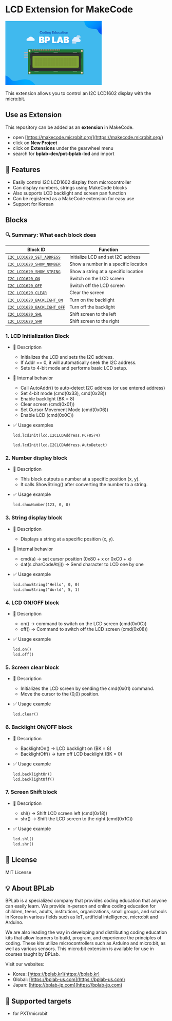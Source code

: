 # LCD Extension for MakeCode

![LCD Image](./icon.png)

This extension allows you to control an I2C LCD1602 display with the micro:bit.

## Use as Extension

This repository can be added as an **extension** in MakeCode.

- open [https://makecode.microbit.org/](https://makecode.microbit.org/)
- click on **New Project**
- click on **Extensions** under the gearwheel menu
- search for **bplab-dev/pxt-bplab-lcd** and import

## 🚀 Features

- Easily control I2C LCD1602 display from microcontroller
- Can display numbers, strings using MakeCode blocks
- Also supports LCD backlight and screen pan function
- Can be registered as a MakeCode extension for easy use
- Support for Korean

## Blocks

### 🔍 Summary: What each block does

| **Block ID**                                  | **Function**                                      |
|----------------------------------------------|--------------------------------------------------|
| [`I2C_LCD1620_SET_ADDRESS`](#1-lcd-initialization-block) | Initialize LCD and set I2C address              |
| [`I2C_LCD1620_SHOW_NUMBER`](#2-number-display-block)     | Show a number in a specific location            |
| [`I2C_LCD1620_SHOW_STRING`](#3-string-display-block)     | Show a string at a specific location            |
| [`I2C_LCD1620_ON`](#4-lcd-onoff-block)                 | Switch on the LCD screen                        |
| [`I2C_LCD1620_OFF`](#4-lcd-onoff-block)                | Switch off the LCD screen                       |
| [`I2C_LCD1620_CLEAR`](#5-screen-clear-block)           | Clear the screen                                |
| [`I2C_LCD1620_BACKLIGHT_ON`](#6-backlight-onoff-block)  | Turn on the backlight                           |
| [`I2C_LCD1620_BACKLIGHT_OFF`](#6-backlight-onoff-block) | Turn off the backlight                          |
| [`I2C_LCD1620_SHL`](#7-screen-shift-block)             | Shift screen to the left                        |
| [`I2C_LCD1620_SHR`](#7-screen-shift-block)             | Shift screen to the right                       |

### 1. LCD Initialization Block

- 🔹 Description

  - Initializes the LCD and sets the I2C address.
  - If Addr == 0, it will automatically seek the I2C address.
  - Sets to 4-bit mode and performs basic LCD setup.

- 🔹 Internal behavior

  - Call AutoAddr() to auto-detect I2C address (or use entered address)
  - Set 4-bit mode (cmd(0x33), cmd(0x28))
  - Enable backlight (BK = 8)
  - Clear screen (cmd(0x01))
  - Set Cursor Movement Mode (cmd(0x06))
  - Enable LCD (cmd(0x0C))

- ✅ Usage examples

  ```blocks
  lcd.lcdInit(lcd.I2CLCDAddress.PCF8574)
  ```

  ```blocks
  lcd.lcdInit(lcd.I2CLCDAddress.AutoDetect)
  ```

### 2. Number display block

- 🔹 Description

  - This block outputs a number at a specific position (x, y).
  - It calls ShowString() after converting the number to a string.

- ✅ Usage example

  ```blocks
  lcd.showNumber(123, 0, 0)
  ```

### 3. String display block

- 🔹 Description

  - Displays a string at a specific position (x, y).

- 🔹 Internal behavior

  - cmd(a) → set cursor position (0x80 + x or 0xC0 + x)
  - dat(s.charCodeAt(i)) → Send character to LCD one by one

- ✅ Usage example

  ```blocks
  lcd.showString('Hello', 0, 0)
  lcd.showString('World', 5, 1)
  ```

### 4. LCD ON/OFF block

- 🔹 Description

  - on() → command to switch on the LCD screen (cmd(0x0C))
  - off() → Command to switch off the LCD screen (cmd(0x08))

- ✅ Usage example

  ```blocks
  lcd.on()
  lcd.off()
  ```

### 5. Screen clear block

- 🔹 Description

  - Initializes the LCD screen by sending the cmd(0x01) command.
  - Move the cursor to the (0,0) position.

- ✅ Usage example

  ```blocks
  lcd.clear()
  ```

### 6. Backlight ON/OFF block

- 🔹 Description

  - BacklightOn() → LCD backlight on (BK = 8)
  - BacklightOff() → turn off LCD backlight (BK = 0)

- ✅ Usage example

  ```blocks
  lcd.backlightOn()
  lcd.backlightOff()
  ```

### 7. Screen Shift block

- 🔹 Description

  - shl() → Shift LCD screen left (cmd(0x18))
  - shr() → Shift the LCD screen to the right (cmd(0x1C))

- ✅ Usage example

  ```blocks
  lcd.shl()
  lcd.shr()
  ```

## 📜 License

MIT License

## 💡 About BPLab

BPLab is a specialized company that provides coding education that anyone can easily learn. We provide in-person and online coding education for children, teens, adults, institutions, organizations, small groups, and schools in Korea in various fields such as IoT, artificial intelligence, micro:bit and Arduino.

We are also leading the way in developing and distributing coding education kits that allow learners to build, program, and experience the principles of coding. These kits utilize microcontrollers such as Arduino and micro:bit, as well as various sensors. This micro:bit extension is available for use in courses taught by BPLab.

Visit our websites:

- Korea: [https://bplab.kr](https://bplab.kr)
- Global: [https://bplab-us.com](https://bplab-us.com)
- Japan: [https://bplab-jp.com](https://bplab-jp.com)

## 📍 Supported targets

- for PXT/microbit

<script src="https://makecode.com/gh-pages-embed.js"></script><script>makeCodeRender("{{ site.makecode.home_url }}", "{{ site.github.owner_name }}/{{ site.github.repository_name }}");</script>
